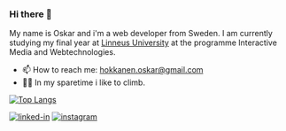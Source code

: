 ### Hi there 👋
My name is Oskar and i'm a web developer from Sweden. I am currently studying my final year at <a href="https://lnu.se/en/">Linneus University</a> at the programme Interactive Media and Webtechnologies.

- 📫 How to reach me: [hokkanen.oskar@gmail.com](mailto:hokkanen.oskar@gmail.com)
- 🧗‍♂️ In my sparetime i like to climb. 

[![Top Langs](https://github-readme-stats.vercel.app/api/top-langs/?username=OskarHokkanen&layout=compact)](https://github.com/anuraghazra/github-readme-stats)


[![linked-in](https://img.shields.io/badge/Linked_In-0077B5?style=for-the-badge&logo=LinkedIn&logoColor=white)](https://www.linkedin.com/in/oskar-hokkanen-80481916b/)
[![instagram](https://img.shields.io/badge/Instagram-E4405F?style=for-the-badge&logo=instagram&logoColor=white)](https://www.instagram.com/oskar_hokkanen/)


<!--
**OskarHokkanen/OskarHokkanen** is a ✨ _special_ ✨ repository because its `README.md` (this file) appears on your GitHub profile.

Here are some ideas to get you started:

- 🔭 I’m currently working on ...
- 🌱 I’m currently learning ...
- 👯 I’m looking to collaborate on ...
- 🤔 I’m looking for help with ...
- 💬 Ask me about ...

- 😄 Pronouns: ...

-->
